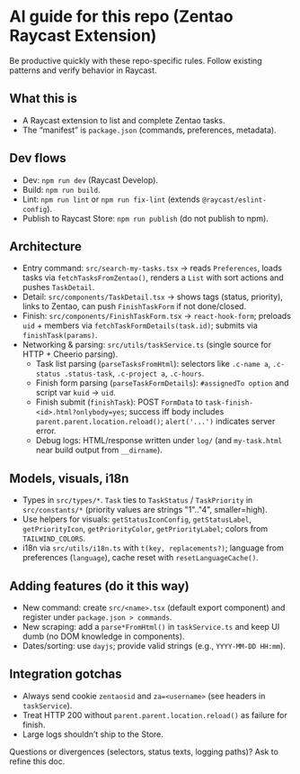 # AI guide for this repo (Zentao Raycast Extension)

Be productive quickly with these repo-specific rules. Follow existing patterns and verify behavior in Raycast.

## What this is
- A Raycast extension to list and complete Zentao tasks.
- The “manifest” is `package.json` (commands, preferences, metadata).

## Dev flows
- Dev: `npm run dev` (Raycast Develop).
- Build: `npm run build`.
- Lint: `npm run lint` or `npm run fix-lint` (extends `@raycast/eslint-config`).
- Publish to Raycast Store: `npm run publish` (do not publish to npm).

## Architecture
- Entry command: `src/search-my-tasks.tsx` → reads `Preferences`, loads tasks via `fetchTasksFromZentao()`, renders a `List` with sort actions and pushes `TaskDetail`.
- Detail: `src/components/TaskDetail.tsx` → shows tags (status, priority), links to Zentao, can push `FinishTaskForm` if not done/closed.
- Finish: `src/components/FinishTaskForm.tsx` → `react-hook-form`; preloads `uid` + members via `fetchTaskFormDetails(task.id)`; submits via `finishTask(params)`.
- Networking & parsing: `src/utils/taskService.ts` (single source for HTTP + Cheerio parsing).
  - Task list parsing (`parseTasksFromHtml`): selectors like `.c-name a`, `.c-status .status-task`, `.c-project a`, `.c-hours`.
  - Finish form parsing (`parseTaskFormDetails`): `#assignedTo option` and script var `kuid` → `uid`.
  - Finish submit (`finishTask`): POST `FormData` to `task-finish-<id>.html?onlybody=yes`; success iff body includes `parent.parent.location.reload()`; `alert('...')` indicates server error.
  - Debug logs: HTML/response written under `log/` (and `my-task.html` near build output from `__dirname`).

## Models, visuals, i18n
- Types in `src/types/*`. `Task` ties to `TaskStatus` / `TaskPriority` in `src/constants/*` (priority values are strings "1".."4", smaller=high).
- Use helpers for visuals: `getStatusIconConfig`, `getStatusLabel`, `getPriorityIcon`, `getPriorityColor`, `getPriorityLabel`; colors from `TAILWIND_COLORS`.
- i18n via `src/utils/i18n.ts` with `t(key, replacements?)`; language from preferences (`language`), cache reset with `resetLanguageCache()`.

## Adding features (do it this way)
- New command: create `src/<name>.tsx` (default export component) and register under `package.json > commands`.
- New scraping: add a `parse*FromHtml()` in `taskService.ts` and keep UI dumb (no DOM knowledge in components).
- Dates/sorting: use `dayjs`; provide valid strings (e.g., `YYYY-MM-DD HH:mm`).

## Integration gotchas
- Always send cookie `zentaosid` and `za=<username>` (see headers in `taskService`).
- Treat HTTP 200 without `parent.parent.location.reload()` as failure for finish.
- Large logs shouldn’t ship to the Store.

Questions or divergences (selectors, status texts, logging paths)? Ask to refine this doc.
